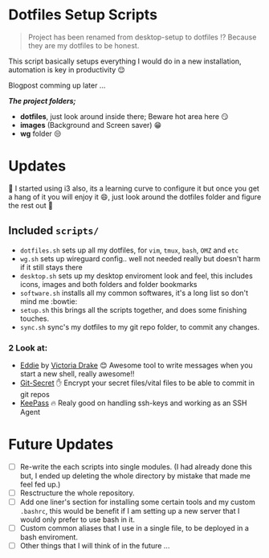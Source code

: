 # Dotfiles Setup Scripts

>Project has been renamed from desktop-setup to dotfiles ⁉ Because they are my dotfiles to be honest.

This script basically setups everything I would do in a new installation, automation is key in productivity :relieved:

Blogpost comming up later ...

**_The project folders;_**

+ **dotfiles**, just look around inside there; Beware hot area here :smirk:
+ **images** (Background and Screen saver) :grin:
+ **wg** folder :unamused:

# Updates

:hatching_chick: I started using i3 also, its a learning curve to configure it but once you get a hang of it you will enjoy it :smile:, just look around the dotfiles folder and figure the rest out :sloth:

## Included `scripts/`
* `dotfiles.sh` sets up all my dotfiles, for `vim`, `tmux`, `bash`, `OMZ` and `etc`
* `wg.sh` sets up wireguard config.. well not needed really but doesn't harm if it still stays there
* `desktop.sh` sets up my desktop enviroment look and feel, this includes icons, images and both folders and folder bookmarks
* `software.sh` installs all my common softwares, it's a long list so don't mind me :bowtie:
* `setup.sh` this brings all the scripts together, and does some finishing touches.
* `sync.sh` sync's my dotfiles to my git repo folder, to commit any changes.


### 2 Look at:
- [Eddie](https://github.com/victoriadrake/eddie-terminal) by [Victoria Drake](https://victoria.dev/)
	:blush: Awesome tool to write messages when you start a new shell, really awesome!!
- [Git-Secret](https://git-secret.io/)
	:raised_hand: Encrypt your secret files/vital files to be able to commit in git repos
- [KeePass](https://keepass.info/)
	:fire: Realy good on handling ssh-keys and working as an SSH Agent
	
# Future Updates

- [ ] Re-write the each scripts into single modules. (I had already done this but, I ended up deleting the whole directory by mistake that made me feel fed up.)
- [ ] Resctructure the whole repository.
- [ ] Add one liner's section for installing some certain tools and my custom `.bashrc`, this would be benefit if I am setting up a new server that I would only prefer to use bash in it.
- [ ] Custom common aliases that I use in a single file, to be deployed in a bash enviroment.
- [ ] Other things that I will think of in the future ...
